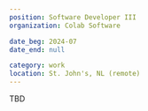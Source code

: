 ```yaml
---
position: Software Developer III
organization: Colab Software

date_beg: 2024-07
date_end: null

category: work
location: St. John's, NL (remote)
---
```


TBD
